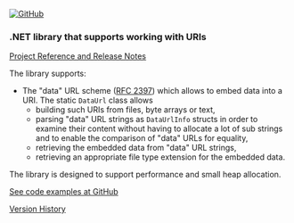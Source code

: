 [![GitHub](https://img.shields.io/github/license/FolkerKinzel/MimeTypes)](https://github.com/FolkerKinzel/MimeTypes/blob/master/LICENSE)


### .NET library that supports working with URIs
[Project Reference and Release Notes](https://github.com/FolkerKinzel/Uris/releases/tag/v3.0.0-beta.2)

The library supports:
- The "data" URL scheme ([RFC 2397](https://datatracker.ietf.org/doc/html/rfc2397)) which allows to embed data into a URI. The static `DataUrl` class allows 
  - building such URIs from files, byte arrays or text,
  - parsing "data" URL strings as `DataUrlInfo` structs in order to examine their content without having to allocate a lot of sub strings and to enable the comparison of "data" URLs for equality,
  - retrieving the embedded data from "data" URL strings,
  - retrieving an appropriate file type extension for the embedded data.

The library is designed to support performance and small heap allocation.

[See code examples at GitHub](https://github.com/FolkerKinzel/Uris)

[Version History](https://github.com/FolkerKinzel/Uris/releases)



